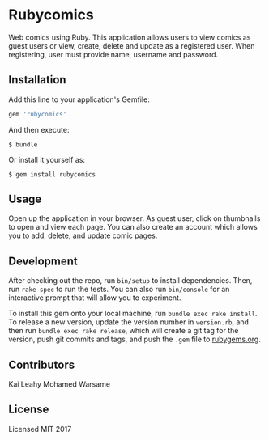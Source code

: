 # Rubycomics

Web comics using Ruby. This application allows users to view comics as guest users or view, create, delete and update as a registered user. When registering, user must provide name, username and password.


## Installation

Add this line to your application's Gemfile:

```ruby
gem 'rubycomics'
```

And then execute:

    $ bundle

Or install it yourself as:

    $ gem install rubycomics

## Usage

Open up the application in your browser. As guest user, click on thumbnails to open and view each page. You can also create an account which allows you to add, delete, and update comic pages.

## Development

After checking out the repo, run `bin/setup` to install dependencies. Then, run `rake spec` to run the tests. You can also run `bin/console` for an interactive prompt that will allow you to experiment.

To install this gem onto your local machine, run `bundle exec rake install`. To release a new version, update the version number in `version.rb`, and then run `bundle exec rake release`, which will create a git tag for the version, push git commits and tags, and push the `.gem` file to [rubygems.org](https://rubygems.org).

## Contributors

Kai Leahy
Mohamed Warsame

## License

Licensed MIT 2017
